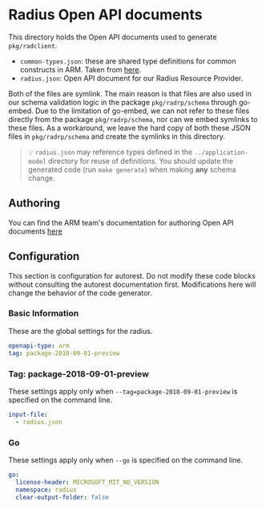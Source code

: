 # Radius Open API documents

This directory holds the Open API documents used to generate `pkg/radclient`.

- `common-types.json`: these are shared type definitions for common constructs in ARM. Taken from [here](https://github.com/Azure/azure-rest-api-specs-pr).
- `radius.json`: Open API document for our Radius Resource Provider.

Both of the files are symlink. The main reason is that files are also
used in our schema validation logic in the package `pkg/radrp/schema`
through go-embed. Due to the limitation of go-embed, we can not refer
to these files directly from the package `pkg/radrp/schema`, nor can
we embed symlinks to these files. As a workaround, we leave the hard
copy of both these JSON files in `pkg/radrp/schema` and create the
symlinks in this directory.

> 💡 `radius.json` may reference types defined in the `../application-model` directory for reuse of definitions. You should update the generated code (run `make generate`) when making **any** schema change.

## Authoring

You can find the ARM team's documentation for authoring Open API documents [here](https://github.com/Azure/azure-rest-api-specs/blob/master/documentation/Getting%20started%20with%20OpenAPI%20specifications.md)

## Configuration

This section is configuration for autorest. Do not modify these code blocks without consulting the autorest documentation first. Modifications here will change the behavior of the code generator.

### Basic Information

These are the global settings for the radius.

```yaml
openapi-type: arm
tag: package-2018-09-01-preview
```

### Tag: package-2018-09-01-preview

These settings apply only when `--tag=package-2018-09-01-preview` is specified on the command line.

```yaml $(tag) == 'package-2018-09-01-preview'
input-file:
  - radius.json
```

### Go

These settings apply only when `--go` is specified on the command line.

```yaml $(go)
go:
  license-header: MICROSOFT_MIT_NO_VERSION
  namespace: radius
  clear-output-folder: false
```
